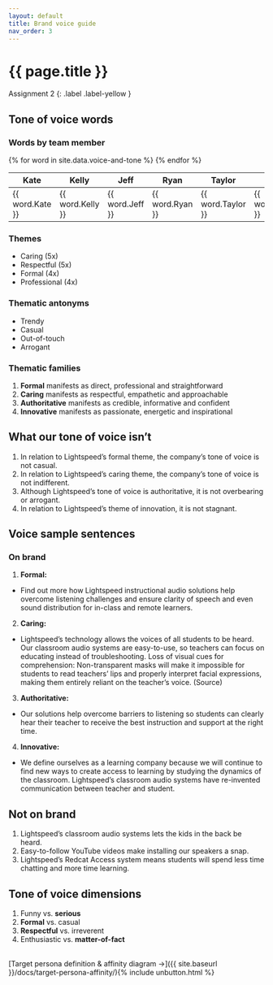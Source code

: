 ```yaml
---
layout: default
title: Brand voice guide
nav_order: 3
---
```


# {{ page.title }}

Assignment 2
{: .label .label-yellow }

## Tone of voice words
### Words by team member
<table>
    <thead>
        <tr>
            <th>Kate</th>
            <th>Kelly</th>
            <th>Jeff</th>
            <th>Ryan</th>
            <th>Taylor</th>
            <th>Tina</th>
        </tr>
    </thead>
    <tbody>
    {% for word in site.data.voice-and-tone %}
        <tr><td>{{ word.Kate }}</td>
        <td>{{ word.Kelly }}</td>
        <td>{{ word.Jeff }}</td>
        <td>{{ word.Ryan }}</td>
        <td>{{ word.Taylor }}</td>
        <td>{{ word.Tina }}</td></tr>
    {% endfor %}    
    </tbody>
</table>

### Themes

- Caring (5x)
- Respectful (5x) 
- Formal (4x)
- Professional (4x)

### Thematic antonyms 

- Trendy
- Casual
- Out-of-touch
- Arrogant

### Thematic families

1. **Formal** manifests as direct, professional and straightforward
1. **Caring** manifests as respectful, empathetic and approachable
1. **Authoritative** manifests as credible, informative and confident
1. **Innovative** manifests as passionate, energetic and inspirational

## What our tone of voice isn’t

1. In relation to Lightspeed’s formal theme, the company’s tone of voice is not casual.
1. In relation to Lightspeed’s caring theme, the company’s tone of voice is not indifferent. 
1. Although Lightspeed’s tone of voice is authoritative, it is not overbearing or arrogant.
1. In relation to Lightspeed’s theme of innovation, it is not stagnant.

## Voice sample sentences
### On brand
1. **Formal:**
- Find out more how Lightspeed instructional audio solutions help overcome listening challenges and ensure clarity of speech and even sound distribution for in-class and remote learners.
2. **Caring:** 
- Lightspeed’s technology allows the voices of all students to be heard.
Our classroom audio systems are easy-to-use, so teachers can focus on educating instead of troubleshooting.
Loss of visual cues for comprehension: Non-transparent masks will make it impossible for students to read teachers’ lips and properly interpret facial expressions, making them entirely reliant on the teacher’s voice. (Source)
3. **Authoritative:** 
- Our solutions help overcome barriers to listening so students can clearly hear their teacher to receive the best instruction and support at the right time.
4. **Innovative:** 
- We define ourselves as a learning company because we will continue to find new ways to create access to learning by studying the dynamics of the classroom. 
Lightspeed’s classroom audio systems have re-invented communication between teacher and student.


## Not on brand

1. Lightspeed’s classroom audio systems lets the kids in the back be heard.
1. Easy-to-follow YouTube videos make installing our speakers a snap.
1. Lightspeed’s Redcat Access system means students will spend less time chatting and more time learning.

## Tone of voice dimensions 
1. Funny vs. **serious**
1. **Formal** vs. casual
1. **Respectful** vs. irreverent
1. Enthusiastic vs. **matter-of-fact**


<br>
[Target persona definition & affinity diagram →]({{ site.baseurl }}/docs/target-persona-affinity/){% include unbutton.html %}